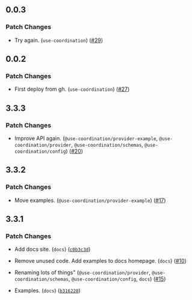 
## 0.0.3

### Patch Changes

- Try again. (`use-coordination`) ([#29](https://github.com/keller-mark/use-coordination/pull/29))


## 0.0.2

### Patch Changes

- First deploy from gh. (`use-coordination`) ([#27](https://github.com/keller-mark/use-coordination/pull/27))


## 3.3.3

### Patch Changes

- Improve API again. (`@use-coordination/provider-example`, `@use-coordination/provider`, `@use-coordination/schemas`, `@use-coordination/config`) ([#20](https://github.com/keller-mark/use-coordination/pull/20))


## 3.3.2

### Patch Changes

- Move examples. (`@use-coordination/provider-example`) ([#17](https://github.com/keller-mark/use-coordination/pull/17))


## 3.3.1

### Patch Changes

- Add docs site. (`docs`) ([`c0b3c3d`](https://github.com/keller-mark/use-coordination/commit/c0b3c3d4e74da703776315b0975310f08d7bb20b))

- Remove unused code. Add examples to docs homepage. (`docs`) ([#10](https://github.com/keller-mark/use-coordination/pull/10))

- Renaming lots of things" (`@use-coordination/provider`, `@use-coordination/schemas`, `@use-coordination/config`, `docs`) ([#15](https://github.com/keller-mark/use-coordination/pull/15))

- Examples. (`docs`) ([`b316228`](https://github.com/keller-mark/use-coordination/commit/b3162281a706e378fb50f3e6f8fa931992bfda0b))

